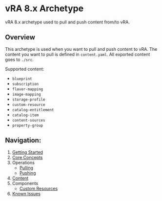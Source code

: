 # vRA 8.x Archetype
vRA 8.x archetype used to pull and push content from/to vRA.

## Overview
This archetype is used when you want to pull and push content to vRA. The content you want to pull is defined in `content.yaml`.
All exported content goes to `./src`.

Supported content: 
* `blueprint`
* `subscription`
* `flavor-mapping`
* `image-mapping` 
* `storage-profile` 
* `custom-resource` 
* `catalog-entitlement`
* `catalog-item` 
* `content-sources` 
* `property-group`


## Navigation:
1. [Getting Started](General/Getting%20Started.md)
2. [Core Concepts](General/Core%20Concepts.md)
3. Operations
   * [Pulling](Operations/Pulling.md)
   * [Pushing](Operations/Pushing.md)
4. [Content](General/Content.md)
5. Components
   * [Custom Resources](Components/Custom%20Resources.md)
6. [Known Issues](General/Known%20Issues.md)
